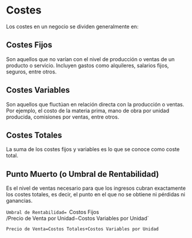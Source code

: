 # Costes

Los costes en un negocio se dividen generalmente en:

## Costes Fijos

Son aquellos que no varían con el nivel de producción o ventas de un producto o servicio. Incluyen gastos como alquileres, salarios fijos, seguros, entre otros.

## Costes Variables

Son aquellos que fluctúan en relación directa con la producción o ventas. Por ejemplo, el costo de la materia prima, mano de obra por unidad producida, comisiones por ventas, entre otros.

## Costes Totales

La suma de los costes fijos y variables es lo que se conoce como coste total.

## Punto Muerto (o Umbral de Rentabilidad)

Es el nivel de ventas necesario para que los ingresos cubran exactamente los costes totales, es decir, el punto en el que no se obtiene ni pérdidas ni ganancias.

`Umbral de Rentabilidad=
`Costos Fijos​/Precio de Venta por Unidad−Costos Variables por Unidad`

`Precio de Venta=Costos Totales+Costos Variables por Unidad`
